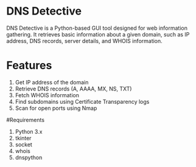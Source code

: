 # DNS Detective
DNS Detective is a Python-based GUI tool designed for web information gathering. It retrieves basic information about a given domain, such as IP address, DNS records, server details, and WHOIS information. 


# Features
1. Get IP address of the domain
2. Retrieve DNS records (A, AAAA, MX, NS, TXT)
3. Fetch WHOIS information
4. Find subdomains using Certificate Transparency logs
5. Scan for open ports using Nmap

#Requirements
1. Python 3.x
2. tkinter
3. socket
4. whois
5. dnspython
